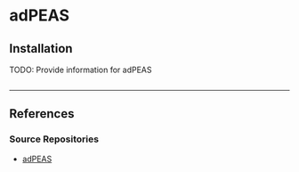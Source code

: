 # adPEAS

## Installation

TODO: Provide information for adPEAS

```

```

---
## References

### Source Repositories

- [adPEAS](https://github.com/61106960/adPEAS)